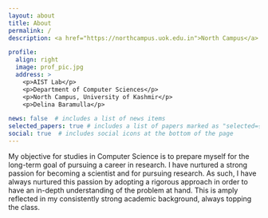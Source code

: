 ```yaml
---
layout: about
title: About
permalink: /
description: <a href="https://northcampus.uok.edu.in">North Campus</a>. University of Kashmir.

profile:
  align: right
  image: prof_pic.jpg
  address: >
    <p>AIST Lab</p>
    <p>Department of Computer Sciences</p>
    <p>North Campus, University of Kashmir</p>
    <p>Delina Baramulla</p>

news: false  # includes a list of news items
selected_papers: true # includes a list of papers marked as "selected={true}"
social: true  # includes social icons at the bottom of the page
---
```


My objective for studies in Computer Science is to prepare myself for the long-term goal of pursuing a career in research. I have nurtured a strong passion for becoming a scientist and for pursuing research. As such, I have always nurtured this passion by adopting a rigorous approach in order to have an in-depth understanding of the problem at hand. This is amply reflected in my consistently strong academic background, always topping the class.